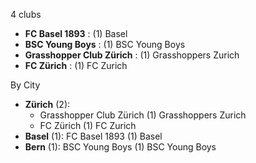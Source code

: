 4 clubs

- **FC Basel 1893** : (1) Basel
- **BSC Young Boys** : (1) BSC Young Boys
- **Grasshopper Club Zürich** : (1) Grasshoppers Zurich
- **FC Zürich** : (1) FC Zurich




By City

- **Zürich** (2): 
  - Grasshopper Club Zürich  (1) Grasshoppers Zurich
  - FC Zürich  (1) FC Zurich
- **Basel** (1): FC Basel 1893  (1) Basel
- **Bern** (1): BSC Young Boys  (1) BSC Young Boys


